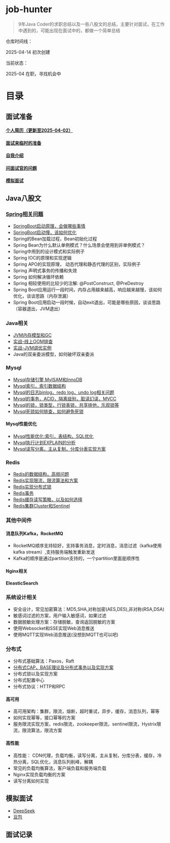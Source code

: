# job-hunter

>9年Java Coder的求职总结以及一些八股文的总结，主要针对面试，在工作中遇到的，可能出现在面试中的，都做一个简单总结

仓库时间线：

2025-04-14 初次创建

当前状态：

2025-04 在职，寻找机会中


# 目录

## 面试准备

#### [个人简历（更新至2025-04-02）](resume/resume.md)
#### [面试来临时的准备](tongyong.md)
#### [自我介绍](tongyong.md)
#### [问面试官的问题](tongyong.md)
#### [模拟面试](#模拟面试)


## Java八股文

### [Spring相关问题](spring/springboot.md)
- [SpringBoot启动原理，会做哪些事情](spring/springboot.md)
- [SpringBoot启动慢，该如何优化](spring/springboot.md)
- Spring的Bean加载过程，Bean初始化过程
- Spring Bean为什么默认单例模式？什么场景会使用到非单例模式？
- Spring中用到的设计模式和实际例子
- Spring IOC的原理和实现逻辑
- Spring APO的实现原理， 动态代理和静态代理的区别，实际例子
- Spring 声明式事务的传播和失效
- Spring 如何解决循环依赖
- Spring 相较使用的比较少的注解: @PostConstruct, @PreDestroy
- Spring Boot应用运行一段时间，内存占用越来越高，响应越来越慢，该如何优化，谈谈思路（内存泄漏）
- Spring Boot应用启动一段时候，自动exit退出，可能是哪些原因，谈谈思路（容器退出，JVM退出）
### Java相关
- [JVM内存模型和GC](java/jvm_gc.md)
- [实战-线上OOM排查](java/java.md)
- [实战-JVM调优实例](java/java.md)
- Java的双亲委派模型，如何破坏双亲委派

### Mysql
- [Mysql存储引擎,MyISAM和InnoDB](db/mysql.md)
- [Mysql索引，索引数据结构](db/mysql.md)
- [Mysql的日志binlog，redo log，undo log相关问题](db/mysql.md)
- [Mysql的事务，ACID，隔离级别，脏读幻读，MVCC](db/mysql.md)
- [Mysql的锁，锁类型，行锁表锁，共享排他，乐观锁等](db/mysql.md)
- [Mysql死锁如何排查，如何避免死锁](db/mysql.md)
#### Mysql性能优化
- [Mysql性能优化:索引，表结构，SQL优化](db/mysql.md)
- [Mysql执行计划EXPLAIN的分析](db/mysql.md)
- [Mysql读写分离，主从复制，分库分表实现方案](db/mysql.md)
### Redis
- [Redis的数据结构，高频问题](cache/redis.md)
- [Redis实现限流，限流算法和方案](cache/redis.md)
- [Redis实现分布式锁](cache/redis.md)
- [Redis事务](cache/redis.md)
- [Redis缓存读写策略，以及如何选择](cache/redis.md)
- [Redis集群Cluster和Sentinel](cache/redis.md)

### 其他中间件
#### 消息队列Kafka，RocketMQ
- RocketMQ顺序支持较好，支持事务消息，定时消息，消息过滤（kafka使用kafka stream）,支持服务端触发重新发送
- Kafka的顺序是通过partition支持的，一个partition里面是顺序性

#### Nginx相关

#### EleasticSearch



### 系统设计相关
- 安全设计，常见加密算法：MD5,SHA,对称加密(AES,DES),非对称(RSA,DSA)
- 敏感词过滤的方案，用户输入敏感词，如果过滤
- 数据脱敏处理方案：存储脱敏，查询返回脱敏的方案
- 使用Websocket和SSE实现Web消息推送
- 使用MQTT实现Web消息推送(没想到MQTT也可以吧)

### 分布式
- 分布式基础算法：Paxos，Raft
- [分布式CAP，BASE理论及分布式事务以及实现方案](https://developer.aliyun.com/article/1460045)
- 分布式锁以及实现方案
- 分布式配置中心
- 分布式协议：HTTP和RPC
#### 高可用
- 高可用架构：集群，限流，熔断，超时重试，异步，缓存，消息队列，幂等
- 如何实现幂等，接口幂等的方案
- 服务限流实现方案，redis限流，zookeeper限流，sentinel限流，Hystrix限流，限流算法，限流方案
#### 高性能
- 高性能： CDN代理，负载均衡，读写分离，主从复制，分库分表，缓存，冷热分离，SQL优化，消息队列削峰，解耦
- 常见的负载均衡算法，客户端负载和服务端负载
- Nginx实现负载均衡的方案
- 读写分离如何实现

## 模拟面试
- [DeepSeek](https://www.deepseek.com/)
- [豆包](https://www.doubao.com/chat/)

## 面试记录





